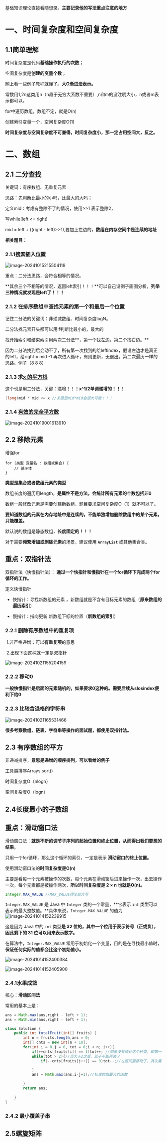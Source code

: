 

基础知识理论直接看随想录。**主要记录他的写法重点注意的地方**

# 一、时间复杂度和空间复杂度

## 1.1简单理解

时间复杂度是代码**基础操作执行的次数**；

空间复杂度是**创建的变量个数**；

网上看一些例子教程就懂了。**大O渐进法表示。**

常数用1,2n这类用n（n趋于无穷大系数不重要）,n和m的没注明大小，n或者m表示都可以。

for中遍历数组，数组不定，就是O(n)

创建索引变量一个，空间复杂度O(1)

**时间复杂度与空间复杂度不可兼得，时间复杂度小，那一定占用空间大，反之。**

# 二、数组

## 2.1 二分查找

关键词：有序数组、无重复元素

思路：先判断比最小的小吗，比最大的大吗；

定义mid：考虑有整除不了的情况，使用>>1  表示整除2，

写while(left <= right)

mid = left + ((right - left)>>1),要加上左边的，**数组在内存空间中是连续的地址**





**相关题目：**

### **2.1.1搜索插入位置**

![image-20241015215504119](.\assets\image-20241015215504119.png)

重点：二分法思路，会符合相等的情况。

**其余三个不相等的情况，返回left索引！！！**可以自己设例子画图分析，**列举三种情况就发现是left了！！！**



### 2.1.2 在排序数组中查找元素的第一个和最后一个位置

记住二分法的关键词：非递减数组、时间复杂度logN。

二分法找元素开头都可以用if判断比最小的，最大的

找开始索引和结束索引用两次二分法**，第一个找左边，第二个找右边。**

因为二分法找到后会动不了，所有第一次找到的给leftindex，假设左边才是真正的left，给right = mid -1 再次进入循环，有则更新，无退出。第二次遍历一样的思路。例子（8 8 8）



### 2.1.3 求[x 的平方根 ](https://leetcode.cn/problems/sqrtx/)

这个也是用二分法，关键：递增！！！**x^1/2单调递增的！！！**

```java
(long)mid * mid <= x //关键是mid*mid会很大可能！！！
```

### 2.1.4 [有效的完全平方数](https://leetcode.cn/problems/valid-perfect-square/)

![image-20241019001613910](.\assets\image-20241019001613910.png)



## 2.2 移除元素

增强for

```
for (类型 变量名 : 数组或集合) {
    // 循环体
}

```

**类型是集合或者数组元素的类型**

数组长度的遍历用length，**是属性不是方法，会统计所有元素的个数包括非0**

数组一般修改元素是需要创建新数组，题目要求空间复杂度O（1）就不可以了。

**要知道数组的元素在内存地址中是连续的，不能单独增加删除数组中的某个元素，只能覆盖。**

默认说的数组是静态数组，**长度固定的！！！**

对于需要**频繁增加或删除元素**的场景，建议使用 **`ArrayList`** 或其他集合类。

## 重点：双指针法

双指针法（快慢指针法）： **通过一个快指针和慢指针在一个for循环下完成两个for循环的工作。**

定义快慢指针

- 快指针：寻找新数组的元素 ，新数组就是不含有目标元素的数组（**原来数组的遍历索引**）

- 慢指针：指向更新 新数组下标的位置（**新数组的索引**）

  

### 2.2.1  删除有序数组中的重复项

​	1.非严格递增：可以**有重复项**的意思

​	2.出现下面这种就一定是双指针

![image-20241021155204159](.\assets\image-20241021155204159.png)

### 2.2.2 移动0

**一般快慢指针是后面的元素随机的，如果要求0这种的。需要后续从slosindex便利下给0**

### 2.2.3 比较含退格的字符串

![image-20241021165531466](.\assets\image-20241021165531466.png)



**很多考察数组、链表、字符串等操作的面试题，都使用双指针法。**

## 2.3 有序数组的平方

非递减排序，**意思是递增的顺序排列，可以看给的例子**

工具类排序Arrays.sort()

时间复杂度O（nlogn）

空间复杂度O（logn）

## 2.4长度最小的子数组

## 重点：滑动窗口法

滑动窗口法：**就是不断的调节子序列的起始位置和终止位置，从而得出我们要想的结果**。

只用一个for循环，那么这个循环的索引，一定是表示 **滑动窗口的终止位置。**

使用滑动窗口法的**时间复杂度是O(n)**

 主要是看每一个元素被操作的次数，每个元素在滑动窗后进来操作一次，出去操作一次，每个元素都是被操作两次，**所以时间复杂度是 2 × n 也就是O(n)。**



```java
Integer.MAX_VALUE //MAX_VALUE得全部大写
```

`Integer.MAX_VALUE` 是 Java 中 `Integer` 类的一个常量，**它表示 `int` 类型可以表示的最大整数值。**具体来说，`Integer.MAX_VALUE` 的值为 ![image-20241014152239915](C:\Users\14586\AppData\Roaming\Typora\typora-user-images\image-20241014152239915.png)

这是因为 Java 中的 `int` 类型**是 32 位的，其中一个位用于表示符号（正或负），因此剩下的 31 位可以用来表示数字。**

在算法中，`Integer.MAX_VALUE` 常用于初始化一个变量，目的是在寻找最小值时，**保证任何实际的值都会比这个初始值小。**

![image-20241014152400384](.\assets\image-20241014152400384.png)

![image-20241014152405900](.\assets\image-20241014152405900.png)

### 2.4.1水果成篮

核心：**滑动区间法**

常用的基本上是：

```java
ans = Math.max(ans,right - left + 1);
ans = Math.min(ans,right - left + 1);
```

```java
class Solution {
    public int totalFruit(int[] fruits) {
        int n = fruits.length,ans = 0;
        int[] cnts = new int[n + 10];
        for(int i = 0,j = 0, tot = 0;i < n; i++){
            if(++cnts[fruits[i]] == 1)tot++; //如果没有统计这个种类，即第一次看到就+1
            while(tot > 2){//当大于2之后，篮子不能再装了
                if(--cnts[fruits[j++]] == 0)tot--;//左区间要移动了，其次需要把种类降下去，可以让之后的大循环右区间移动

            }
            ans = Math.max(ans,i-j+1);//标准的取最大的函数

        }
        return ans;
        
    }
}
```

### 2.4.2  最小覆盖子串



## 2.5螺旋矩阵



















